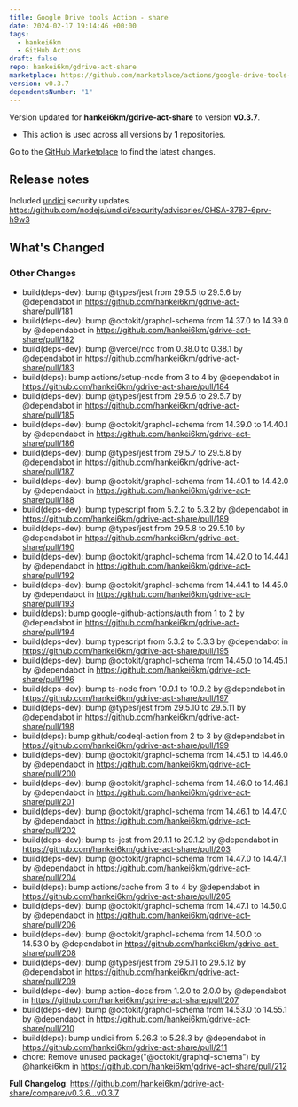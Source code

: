 ```yaml
---
title: Google Drive tools Action - share
date: 2024-02-17 19:14:46 +00:00
tags:
  - hankei6km
  - GitHub Actions
draft: false
repo: hankei6km/gdrive-act-share
marketplace: https://github.com/marketplace/actions/google-drive-tools-action-share
version: v0.3.7
dependentsNumber: "1"
---
```



Version updated for **hankei6km/gdrive-act-share** to version **v0.3.7**.
- This action is used across all versions by **1** repositories.

Go to the [GitHub Marketplace](https://github.com/marketplace/actions/google-drive-tools-action-share) to find the latest changes.

## Release notes

<!-- Release notes generated using configuration in .github/release.yml at v0.3.7 -->

Included [undici](https://github.com/nodejs/undici) security updates.
https://github.com/nodejs/undici/security/advisories/GHSA-3787-6prv-h9w3

## What's Changed
### Other Changes
* build(deps-dev): bump @types/jest from 29.5.5 to 29.5.6 by @dependabot in https://github.com/hankei6km/gdrive-act-share/pull/181
* build(deps-dev): bump @octokit/graphql-schema from 14.37.0 to 14.39.0 by @dependabot in https://github.com/hankei6km/gdrive-act-share/pull/182
* build(deps-dev): bump @vercel/ncc from 0.38.0 to 0.38.1 by @dependabot in https://github.com/hankei6km/gdrive-act-share/pull/183
* build(deps): bump actions/setup-node from 3 to 4 by @dependabot in https://github.com/hankei6km/gdrive-act-share/pull/184
* build(deps-dev): bump @types/jest from 29.5.6 to 29.5.7 by @dependabot in https://github.com/hankei6km/gdrive-act-share/pull/185
* build(deps-dev): bump @octokit/graphql-schema from 14.39.0 to 14.40.1 by @dependabot in https://github.com/hankei6km/gdrive-act-share/pull/186
* build(deps-dev): bump @types/jest from 29.5.7 to 29.5.8 by @dependabot in https://github.com/hankei6km/gdrive-act-share/pull/187
* build(deps-dev): bump @octokit/graphql-schema from 14.40.1 to 14.42.0 by @dependabot in https://github.com/hankei6km/gdrive-act-share/pull/188
* build(deps-dev): bump typescript from 5.2.2 to 5.3.2 by @dependabot in https://github.com/hankei6km/gdrive-act-share/pull/189
* build(deps-dev): bump @types/jest from 29.5.8 to 29.5.10 by @dependabot in https://github.com/hankei6km/gdrive-act-share/pull/190
* build(deps-dev): bump @octokit/graphql-schema from 14.42.0 to 14.44.1 by @dependabot in https://github.com/hankei6km/gdrive-act-share/pull/192
* build(deps-dev): bump @octokit/graphql-schema from 14.44.1 to 14.45.0 by @dependabot in https://github.com/hankei6km/gdrive-act-share/pull/193
* build(deps): bump google-github-actions/auth from 1 to 2 by @dependabot in https://github.com/hankei6km/gdrive-act-share/pull/194
* build(deps-dev): bump typescript from 5.3.2 to 5.3.3 by @dependabot in https://github.com/hankei6km/gdrive-act-share/pull/195
* build(deps-dev): bump @octokit/graphql-schema from 14.45.0 to 14.45.1 by @dependabot in https://github.com/hankei6km/gdrive-act-share/pull/196
* build(deps-dev): bump ts-node from 10.9.1 to 10.9.2 by @dependabot in https://github.com/hankei6km/gdrive-act-share/pull/197
* build(deps-dev): bump @types/jest from 29.5.10 to 29.5.11 by @dependabot in https://github.com/hankei6km/gdrive-act-share/pull/198
* build(deps): bump github/codeql-action from 2 to 3 by @dependabot in https://github.com/hankei6km/gdrive-act-share/pull/199
* build(deps-dev): bump @octokit/graphql-schema from 14.45.1 to 14.46.0 by @dependabot in https://github.com/hankei6km/gdrive-act-share/pull/200
* build(deps-dev): bump @octokit/graphql-schema from 14.46.0 to 14.46.1 by @dependabot in https://github.com/hankei6km/gdrive-act-share/pull/201
* build(deps-dev): bump @octokit/graphql-schema from 14.46.1 to 14.47.0 by @dependabot in https://github.com/hankei6km/gdrive-act-share/pull/202
* build(deps-dev): bump ts-jest from 29.1.1 to 29.1.2 by @dependabot in https://github.com/hankei6km/gdrive-act-share/pull/203
* build(deps-dev): bump @octokit/graphql-schema from 14.47.0 to 14.47.1 by @dependabot in https://github.com/hankei6km/gdrive-act-share/pull/204
* build(deps): bump actions/cache from 3 to 4 by @dependabot in https://github.com/hankei6km/gdrive-act-share/pull/205
* build(deps-dev): bump @octokit/graphql-schema from 14.47.1 to 14.50.0 by @dependabot in https://github.com/hankei6km/gdrive-act-share/pull/206
* build(deps-dev): bump @octokit/graphql-schema from 14.50.0 to 14.53.0 by @dependabot in https://github.com/hankei6km/gdrive-act-share/pull/208
* build(deps-dev): bump @types/jest from 29.5.11 to 29.5.12 by @dependabot in https://github.com/hankei6km/gdrive-act-share/pull/209
* build(deps-dev): bump action-docs from 1.2.0 to 2.0.0 by @dependabot in https://github.com/hankei6km/gdrive-act-share/pull/207
* build(deps-dev): bump @octokit/graphql-schema from 14.53.0 to 14.55.1 by @dependabot in https://github.com/hankei6km/gdrive-act-share/pull/210
* build(deps): bump undici from 5.26.3 to 5.28.3 by @dependabot in https://github.com/hankei6km/gdrive-act-share/pull/211
* chore: Remove unused package("@octokit/graphql-schema") by @hankei6km in https://github.com/hankei6km/gdrive-act-share/pull/212


**Full Changelog**: https://github.com/hankei6km/gdrive-act-share/compare/v0.3.6...v0.3.7
